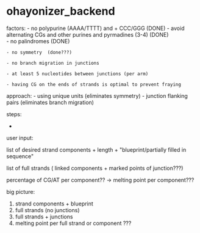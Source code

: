 # ohayonizer_backend

 
factors:
    - no polypurine (AAAA/TTTT) and  + CCC/GGG   (DONE)
    - avoid alternating CGs and other purines and pyrmadines (3-4)    (DONE)  
    - no palindromes (DONE)
    
    - no symmetry  (done???)
    
    - no branch migration in junctions 

    - at least 5 nucleotides between junctions (per arm)

    - having CG on the ends of strands is optimal to prevent fraying

approach:
    - using unique units (eliminates symmetry) 
    - junction flanking pairs (eliminates branch migration)


steps:

   - 




   
user input:

list of desired strand components + length + "blueprint/partially filled in sequence"

list of full strands ( linked components + marked points of junction???)

percentage of CG/AT per component?? -> melting point per component???



big picture: 

1. strand components + blueprint 
2. full strands (no junctions) 
3. full strands + junctions 
4. melting point per full strand or component ???


